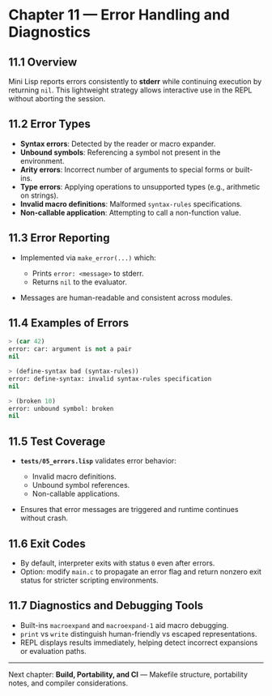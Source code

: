 # Chapter 11 — Error Handling and Diagnostics

## 11.1 Overview

Mini Lisp reports errors consistently to **stderr** while continuing execution by returning `nil`. This lightweight strategy allows interactive use in the REPL without aborting the session.

## 11.2 Error Types

* **Syntax errors**: Detected by the reader or macro expander.
* **Unbound symbols**: Referencing a symbol not present in the environment.
* **Arity errors**: Incorrect number of arguments to special forms or built-ins.
* **Type errors**: Applying operations to unsupported types (e.g., arithmetic on strings).
* **Invalid macro definitions**: Malformed `syntax-rules` specifications.
* **Non-callable application**: Attempting to call a non-function value.

## 11.3 Error Reporting

* Implemented via `make_error(...)` which:

  * Prints `error: <message>` to stderr.
  * Returns `nil` to the evaluator.
* Messages are human-readable and consistent across modules.

## 11.4 Examples of Errors

```lisp
> (car 42)
error: car: argument is not a pair
nil

> (define-syntax bad (syntax-rules))
error: define-syntax: invalid syntax-rules specification
nil

> (broken 10)
error: unbound symbol: broken
nil
```

## 11.5 Test Coverage

* **`tests/05_errors.lisp`** validates error behavior:

  * Invalid macro definitions.
  * Unbound symbol references.
  * Non-callable applications.
* Ensures that error messages are triggered and runtime continues without crash.

## 11.6 Exit Codes

* By default, interpreter exits with status `0` even after errors.
* Option: modify `main.c` to propagate an error flag and return nonzero exit status for stricter scripting environments.

## 11.7 Diagnostics and Debugging Tools

* Built-ins `macroexpand` and `macroexpand-1` aid macro debugging.
* `print` vs `write` distinguish human-friendly vs escaped representations.
* REPL displays results immediately, helping detect incorrect expansions or evaluation paths.

---

Next chapter: **Build, Portability, and CI** — Makefile structure, portability notes, and compiler considerations.
